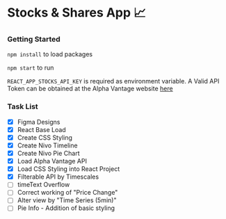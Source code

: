 # Stocks & Shares App 📈

### Getting Started

`npm install` to load packages

`npm start` to run

`REACT_APP_STOCKS_API_KEY` is required as environment variable. A Valid API Token can be obtained at the Alpha Vantage website [here](https://www.alphavantage.co/support/#api-key)


### Task List

- [x] Figma Designs
- [x] React Base Load
- [x] Create CSS Styling
- [x] Create Nivo Timeline
- [x] Create Nivo Pie Chart
- [x] Load Alpha Vantage API
- [x] Load CSS Styling into React Project
- [x] Filterable API by Timescales
- [ ] timeText Overflow
- [ ] Correct working of "Price Change"
- [ ] Alter view by "Time Series (5min)"
- [ ] Pie Info - Addition of basic styling
